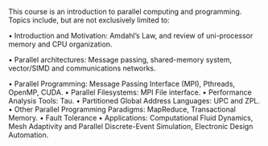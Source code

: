 This course is an introduction to parallel computing and programming. Topics include, but are not
exclusively limited to:

• Introduction and Motivation: Amdahl’s Law, and review of uni-processor memory and CPU
organization.

• Parallel architectures: Message passing, shared-memory system, vector/SIMD and communications
networks.

• Parallel Programming: Message Passing Interface (MPI), Pthreads, OpenMP, CUDA.
• Parallel Filesystems: MPI File interface.
• Performance Analysis Tools: Tau.
• Partitioned Global Address Languages: UPC and ZPL.
• Other Parallel Programming Paradigms: MapReduce, Transactional Memory.
• Fault Tolerance
• Applications: Computational Fluid Dynamics, Mesh Adaptivity and Parallel Discrete-Event
Simulation, Electronic Design Automation.
